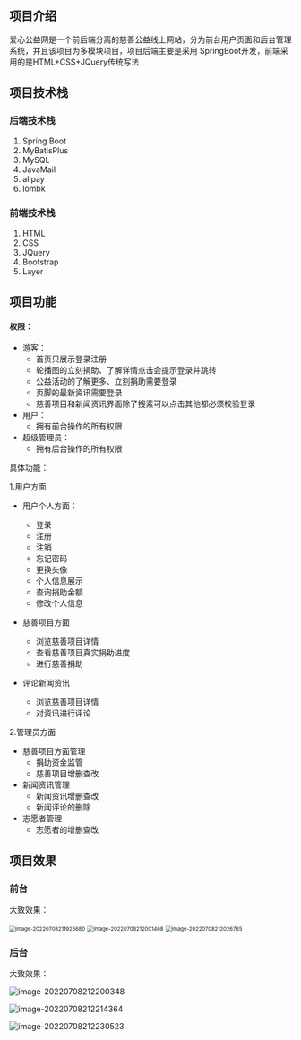 ## 项目介绍

爱心公益网是一个前后端分离的慈善公益线上网站，分为前台用户页面和后台管理系统，并且该项目为多模块项目，项目后端主要是采用 SpringBoot开发，前端采用的是HTML+CSS+JQuery传统写法

## 项目技术栈

### 后端技术栈

1. Spring Boot
2. MyBatisPlus
3. MySQL
4. JavaMail
5. alipay
6. lombk

### 前端技术栈

1. HTML
2. CSS
3. JQuery
4. Bootstrap
5. Layer

## 项目功能

#### 权限：

- 游客：
  - 首页只展示登录注册
  - 轮播图的立刻捐助、了解详情点击会提示登录并跳转
  - 公益活动的了解更多、立刻捐助需要登录
  - 页脚的最新资讯需要登录
  - 慈善项目和新闻资讯界面除了搜索可以点击其他都必须校验登录
- 用户：
  - 拥有前台操作的所有权限
- 超级管理员：
  - 拥有后台操作的所有权限

具体功能：

1.用户方面 

- 用户个人方面：
  - 登录    
  - 注册    
  - 注销    
  - 忘记密码 
  - 更换头像  
  - 个人信息展示  
  - 查询捐助金额 
  - 修改个人信息 

- 慈善项目方面
  - 浏览慈善项目详情
  - 查看慈善项目真实捐助进度
  - 进行慈善捐助
- 评论新闻资讯
  - 浏览慈善项目详情
  - 对资讯进行评论

2.管理员方面

- 慈善项目方面管理
  - 捐助资金监管
  - 慈善项目增删查改
- 新闻资讯管理
  - 新闻资讯增删查改
  - 新闻评论的删除
- 志愿者管理
  - 志愿者的增删查改

## 项目效果

### 前台

大致效果：

<img src="https://blogpic-1305209282.cos.ap-chengdu.myqcloud.com/img/image-20220708211925680.png" alt="image-20220708211925680" style="zoom:67%;" />

<img src="https://blogpic-1305209282.cos.ap-chengdu.myqcloud.com/img/image-20220708212001468.png" alt="image-20220708212001468" style="zoom:67%;" />

<img src="https://blogpic-1305209282.cos.ap-chengdu.myqcloud.com/img/image-20220708212026785.png" alt="image-20220708212026785" style="zoom:67%;" />

### 后台

大致效果：

![image-20220708212200348](https://blogpic-1305209282.cos.ap-chengdu.myqcloud.com/img/image-20220708212200348.png)

![image-20220708212214364](https://blogpic-1305209282.cos.ap-chengdu.myqcloud.com/img/image-20220708212214364.png)

![image-20220708212230523](https://blogpic-1305209282.cos.ap-chengdu.myqcloud.com/img/image-20220708212230523.png)